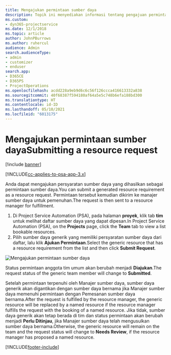 ```yaml
---
title: Mengajukan permintaan sumber daya
description: Topik ini menyediakan informasi tentang pengajuan permintaan sumber daya proyek.
ms.custom:
- dyn365-projectservice
ms.date: 12/1/2018
ms.topic: article
author: JohnPBurrows
ms.author: ruhercul
audience: Admin
search.audienceType:
- admin
- customizer
- enduser
search.app:
- D365CE
- D365PS
- ProjectOperations
ms.openlocfilehash: acdd228a9eb9d6c6c56f126ccca416613332a838
ms.sourcegitcommit: 40f68387f594180af64a5e5c748b6efa188bd300
ms.translationtype: HT
ms.contentlocale: id-ID
ms.lasthandoff: 05/10/2021
ms.locfileid: "6013175"
---
```

# <a name="submitting-a-resource-request"></a><span data-ttu-id="29651-103">Mengajukan permintaan sumber daya</span><span class="sxs-lookup"><span data-stu-id="29651-103">Submitting a resource request</span></span>

[!include [banner](../includes/psa-now-project-operations.md)]

[!INCLUDE[cc-applies-to-psa-app-3.x](../includes/cc-applies-to-psa-app-3x.md)]

<span data-ttu-id="29651-104">Anda dapat mengajukan persyaratan sumber daya yang dihasilkan sebagai permintaan sumber daya.</span><span class="sxs-lookup"><span data-stu-id="29651-104">You can submit a generated resource requirement as a resource request.</span></span> <span data-ttu-id="29651-105">Permintaan tersebut kemudian dikirim ke manajer sumber daya untuk pemenuhan.</span><span class="sxs-lookup"><span data-stu-id="29651-105">The request is then sent to a resource manager for fulfillment.</span></span>

1. <span data-ttu-id="29651-106">Di Project Service Automation (PSA), pada halaman **proyek**, klik tab **tim** untuk melihat daftar sumber daya yang dapat dipesan.</span><span class="sxs-lookup"><span data-stu-id="29651-106">In Project Service Automation (PSA), on the **Projects** page, click the **Team** tab to view a list bookable resources.</span></span> 
2. <span data-ttu-id="29651-107">Pilih sumber daya generik yang memiliki persyaratan sumber daya dari daftar, lalu klik **Ajukan Permintaan**.</span><span class="sxs-lookup"><span data-stu-id="29651-107">Select the generic resource that has a resource requirement from the list and then click **Submit Request**.</span></span>

![Mengajukan permintaan sumber daya](media/RM-how-to-18.png)

<span data-ttu-id="29651-109">Status permintaan anggota tim umum akan berubah menjadi **Diajukan**.</span><span class="sxs-lookup"><span data-stu-id="29651-109">The request status of the generic team member will change to **Submitted**.</span></span>

<span data-ttu-id="29651-110">Setelah permintaan terpenuhi oleh Manajer sumber daya, sumber daya generik akan digantikan dengan sumber daya bernama jika Manajer sumber daya memenuhi permintaan dengan Pemesanan sumber daya bernama.</span><span class="sxs-lookup"><span data-stu-id="29651-110">After the request is fulfilled by the resource manager, the generic resource will be replaced by a named resource if the resource manager fulfills the request with the booking of a named resource.</span></span> <span data-ttu-id="29651-111">Jika tidak, sumber daya generik akan tetap berada di tim dan status permintaan akan berubah menjadi **Perlu Ditinjau**, jika Manajer sumber daya telah mengusulkan sumber daya bernama.</span><span class="sxs-lookup"><span data-stu-id="29651-111">Otherwise, the generic resource will remain on the team and the request status will change to **Needs Review**, if the resource manager has proposed a named resource.</span></span>


[!INCLUDE[footer-include](../includes/footer-banner.md)]